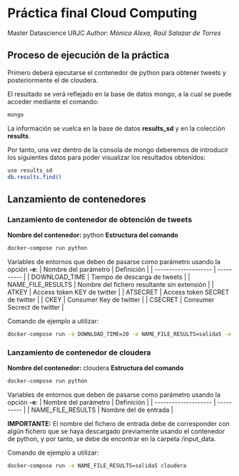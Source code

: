 # Práctica final Cloud Computing
Master Datascience URJC
*Author: Mónica Alexa, Raúl Salazar de Torres*

## Proceso de ejecución de la práctica
Primero deberá ejecutarse el contenedor de python para obtener tweets y posteriormente el de cloudera.

El resultado se verá reflejado en la base de datos mongo, a la cual se puede acceder mediante el comando:
```sh
mongo
```

La información se vuelca en la base de datos **results_sd** y en la colección **results**.

Por tanto, una vez dentro de la consola de mongo deberemos de introducir los siguientes datos para poder visualizar los resultados obtenidos:
```sh
use results_sd
db.results.find()
```

## Lanzamiento de contenedores
### Lanzamiento de contenedor de obtención de tweets
**Nombre del contenedor:** python
**Estructura del comando**
```sh
docker-compose run python
```
Variables de entornos que deben de pasarse como parámetro usando la opción **-e**:
| Nombre del parámetro | Definición |
| -------------------- | ---------- |
| DOWNLOAD_TIME | Tiempo de descarga de tweets |
| NAME_FILE_RESULTS | Nombre del fichero resultante sin extensión |
| ATKEY | Access token KEY de twitter |
| ATSECRET | Access token SECRET de twitter |
| CKEY | Consumer Key de twitter |
| CSECRET | Consumer Secrect de twitter |


Comando de ejemplo a utilizar: 
```sh
docker-compose run -e DOWNLOAD_TIME=20 -e NAME_FILE_RESULTS=salida5 -e ATKEY=214926193-cC5yxpyNnsZklE8H3xZR6cxxoypebgR74uDUdlvy -e ATSECRET=ltz6SahDXs8vcpNsAVXkCeFmuzXz8slpr9AsiL59gOzTt -e CKEY=OqWdq8I3TPlLxylQzACwGL6EP -e CSECRET=HtqbagAZESpfwjTIcAg2ylIBMTrsAmHRxB3pPT854H12Ywbzjw python
```

### Lanzamiento de contenedor de cloudera
**Nombre del contenedor:** cloudera
**Estructura del comando**
```sh
docker-compose run python
```
Variables de entornos que deben de pasarse como parámetro usando la opción **-e**:
| Nombre del parámetro | Definición |
| -------------------- | ---------- |
| NAME_FILE_RESULTS | Nombre del de entrada |


**IMPORTANTE:** El nombre del fichero de entrada debe de corresponder con algún fichero que se haya descargado previamente usando el contenedor de python, y por tanto, se debe de encontrar en la carpeta /input_data.

Comando de ejemplo a utilizar: 
```sh
docker-compose run -e NAME_FILE_RESULTS=salida5 cloudera
```

